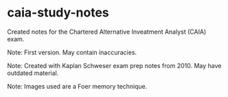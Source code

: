 # caia-study-notes


Created notes for the Chartered Alternative Inveatment Analyst (CAIA) exam.

Note: First version. May contain inaccuracies.

Note:  Created with Kaplan Schweser exam prep notes from 2010.  May have outdated material.  

Note: Images used are a Foer memory technique.
